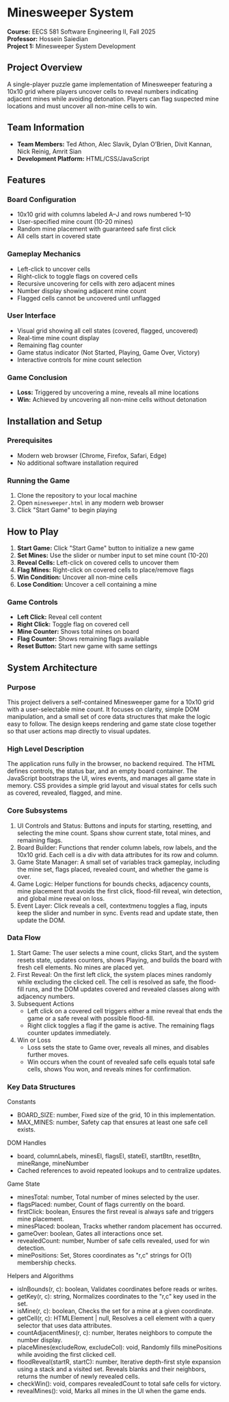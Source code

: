 # Minesweeper System
**Course:** EECS 581 Software Engineering II, Fall 2025  
**Professor:** Hossein Saiedian  
**Project 1:** Minesweeper System Development

## Project Overview
A single-player puzzle game implementation of Minesweeper featuring a 10x10 grid where players uncover cells to reveal numbers indicating adjacent mines while avoiding detonation. Players can flag suspected mine locations and must uncover all non-mine cells to win.

## Team Information
- **Team Members:** Ted Athon, Alec Slavik, Dylan O’Brien, Divit Kannan, Nick Reinig, Amrit Sian
- **Development Platform:** HTML/CSS/JavaScript

## Features
### Board Configuration
- 10x10 grid with columns labeled A–J and rows numbered 1–10
- User-specified mine count (10-20 mines)
- Random mine placement with guaranteed safe first click
- All cells start in covered state

### Gameplay Mechanics
- Left-click to uncover cells
- Right-click to toggle flags on covered cells
- Recursive uncovering for cells with zero adjacent mines
- Number display showing adjacent mine count
- Flagged cells cannot be uncovered until unflagged

### User Interface
- Visual grid showing all cell states (covered, flagged, uncovered)
- Real-time mine count display
- Remaining flag counter
- Game status indicator (Not Started, Playing, Game Over, Victory)
- Interactive controls for mine count selection

### Game Conclusion
- **Loss:** Triggered by uncovering a mine, reveals all mine locations
- **Win:** Achieved by uncovering all non-mine cells without detonation

## Installation and Setup

### Prerequisites
- Modern web browser (Chrome, Firefox, Safari, Edge)
- No additional software installation required

### Running the Game
1. Clone the repository to your local machine
2. Open `minesweeper.html` in any modern web browser
3. Click "Start Game" to begin playing

## How to Play
1. **Start Game:** Click "Start Game" button to initialize a new game
2. **Set Mines:** Use the slider or number input to set mine count (10-20)
3. **Reveal Cells:** Left-click on covered cells to uncover them
4. **Flag Mines:** Right-click on covered cells to place/remove flags
5. **Win Condition:** Uncover all non-mine cells
6. **Lose Condition:** Uncover a cell containing a mine

### Game Controls
- **Left Click:** Reveal cell content
- **Right Click:** Toggle flag on covered cell
- **Mine Counter:** Shows total mines on board
- **Flag Counter:** Shows remaining flags available
- **Reset Button:** Start new game with same settings



## System Architecture

### Purpose
This project delivers a self-contained Minesweeper game for a 10x10 grid with a user-selectable mine count. It focuses on clarity, simple DOM manipulation, and a small set of core data structures that make the logic easy to follow. The design keeps rendering and game state close together so that user actions map directly to visual updates.

### High Level Description
The application runs fully in the browser, no backend required. The HTML defines controls, the status bar, and an empty board container. The JavaScript bootstraps the UI, wires events, and manages all game state in memory. CSS provides a simple grid layout and visual states for cells such as covered, revealed, flagged, and mine.

### Core Subsystems
1. UI Controls and Status: Buttons and inputs for starting, resetting, and selecting the mine count. Spans show current state, total mines, and remaining flags.
2. Board Builder: Functions that render column labels, row labels, and the 10x10 grid. Each cell is a div with data attributes for its row and column.
3. Game State Manager: A small set of variables track gameplay, including the mine set, flags placed, revealed count, and whether the game is over.
4. Game Logic: Helper functions for bounds checks, adjacency counts, mine placement that avoids the first click, flood-fill reveal, win detection, and global mine reveal on loss.
5. Event Layer: Click reveals a cell, contextmenu toggles a flag, inputs keep the slider and number in sync. Events read and update state, then update the DOM.

### Data Flow
1. Start Game: The user selects a mine count, clicks Start, and the system resets state, updates counters, shows Playing, and builds the board with fresh cell elements. No mines are placed yet.
2. First Reveal: On the first left click, the system places mines randomly while excluding the clicked cell. The cell is resolved as safe, the flood-fill runs, and the DOM updates covered and revealed classes along with adjacency numbers.
3. Subsequent Actions
   - Left click on a covered cell triggers either a mine reveal that ends the game or a safe reveal with possible flood-fill.
   - Right click toggles a flag if the game is active. The remaining flags counter updates immediately.
4. Win or Loss
   - Loss sets the state to Game over, reveals all mines, and disables further moves.
   - Win occurs when the count of revealed safe cells equals total safe cells, shows You won, and reveals mines for confirmation.

### Key Data Structures

Constants
- BOARD_SIZE: number,
  Fixed size of the grid, 10 in this implementation.
- MAX_MINES: number,
  Safety cap that ensures at least one safe cell exists.

DOM Handles
- board, columnLabels, minesEl, flagsEl, stateEl, startBtn, resetBtn, mineRange, mineNumber
- Cached references to avoid repeated lookups and to centralize updates.

Game State
- minesTotal: number,
  Total number of mines selected by the user.
- flagsPlaced: number,
  Count of flags currently on the board.
- firstClick: boolean,
  Ensures the first reveal is always safe and triggers mine placement.
- minesPlaced: boolean,
  Tracks whether random placement has occurred.
- gameOver: boolean,
  Gates all interactions once set.
- revealedCount: number,
  Number of safe cells revealed, used for win detection.
- minePositions: Set<string>,
  Stores coordinates as "r,c" strings for O(1) membership checks.

Helpers and Algorithms
- isInBounds(r, c): boolean,
  Validates coordinates before reads or writes.
- getKey(r, c): string,
  Normalizes coordinates to the "r,c" key used in the set.
- isMine(r, c): boolean,
  Checks the set for a mine at a given coordinate.
- getCell(r, c): HTMLElement | null,
  Resolves a cell element with a query selector that uses data attributes.
- countAdjacentMines(r, c): number,
  Iterates neighbors to compute the number display.
- placeMines(excludeRow, excludeCol): void,
  Randomly fills minePositions while avoiding the first clicked cell.
- floodReveal(startR, startC): number,
  Iterative depth-first style expansion using a stack and a visited set. Reveals blanks and their neighbors, returns the number of newly revealed cells.
- checkWin(): void,
  compares revealedCount to total safe cells for victory.
- revealMines(): void,
  Marks all mines in the UI when the game ends.
